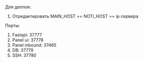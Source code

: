 Для деплоя:
1. Отредактировать MAIN_HOST == NOTI_HOST == ip сервера

Порты:
1. Fastapi: 37777
2. Panel ui: 37778
3. Panel inbound: 37465
4. DB: 37779
5. SSH: 37780